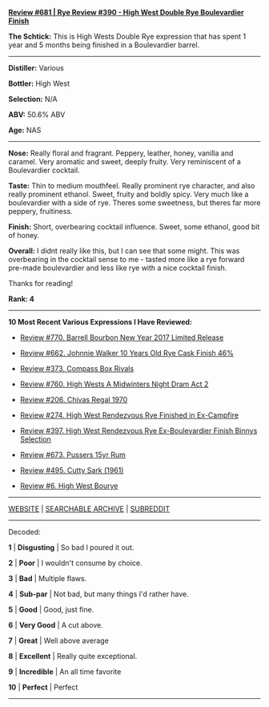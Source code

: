 
[**Review #681 | Rye Review #390 - High West Double Rye Boulevardier Finish**]( https://t8ke.review/review-681-high-west-double-rye-boulevardier-finish-4846/)

**The Schtick:** This is High Wests Double Rye expression that has spent 1 year and 5 months being finished in a Boulevardier barrel.

-----

**Distiller:** Various

**Bottler:** High West 

**Selection:** N/A

**ABV:** 50.6% ABV

**Age:** NAS 

-----

**Nose:**  Really floral and fragrant. Peppery, leather, honey, vanilla and caramel. Very aromatic and sweet, deeply fruity. Very reminiscent of a Boulevardier cocktail. 

**Taste:** Thin to medium mouthfeel. Really prominent rye character, and also really prominent ethanol. Sweet, fruity and boldly spicy. Very much like a boulevardier with a side of rye. Theres some sweetness, but theres far more peppery, fruitiness.  

**Finish:** Short, overbearing cocktail influence. Sweet, some ethanol, good bit of honey. 

**Overall:** I didnt really like this, but I can see that some might. This was overbearing in the cocktail sense to me - tasted more like a rye forward pre-made boulevardier and less like rye with a nice cocktail finish. 

Thanks for reading!

**Rank: 4**

----- 

**10 Most Recent Various Expressions I Have Reviewed:** 

- [Review #770. Barrell Bourbon New Year 2017 Limited Release]( https://t8ke.review/review-770-barrell-bourbon-new-year-limited-edition-2017/) 

- [Review #662. Johnnie Walker 10 Years Old Rye Cask Finish 46%]( https://t8ke.review/review-662-johnnie-walker-select-cask-10-years-old-rye-cask-finish/) 

- [Review #373. Compass Box Rivals]( https://t8ke.review/review-373-compass-box-rivals/) 

- [Review #760. High Wests A Midwinters Night Dram Act 2]( https://t8ke.review/review-760-high-wests-a-midwinters-night-dram-act-2/) 

- [Review #206. Chivas Regal 1970]( https://t8ke.review/review-206-chivas-regal-12yr-1970/) 

- [Review #274. High West Rendezvous Rye Finished in Ex-Campfire]( https://t8ke.review/review-274-high-west-rendezvous-rye-ex-campfire/) 

- [Review #397. High West Rendezvous Rye Ex-Boulevardier Finish Binnys Selection]( https://t8ke.review/review-397-high-west-rendezvous-ex-boulevardier/) 

- [Review #673. Pussers 15yr Rum]( https://t8ke.review/review-673-pussers-15yr-rum/) 

- [Review #495. Cutty Sark (1961)]( https://t8ke.review/review-495-cutty-sark-1961/) 

- [Review #6. High West Bourye]( https://t8ke.review/review-6-high-west-bourye-2015/) 

-----

[WEBSITE](https://t8ke.review) | [SEARCHABLE ARCHIVE](https://t8ke.review/review-archive/) | [SUBREDDIT](https://reddit.com/r/t8kereviews)

-----

Decoded:

**1** | **Disgusting** | So bad I poured it out.

**2** | **Poor** | I wouldn't consume by choice.

**3** | **Bad** | Multiple flaws.

**4** | **Sub-par** | Not bad, but many things I'd rather have.

**5** | **Good** | Good, just fine.

**6** | **Very Good** | A cut above.

**7** | **Great** | Well above average

**8** | **Excellent** | Really quite exceptional.

**9** | **Incredible** | An all time favorite

**10** | **Perfect** | Perfect

----


